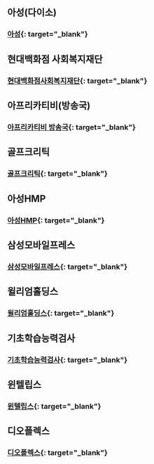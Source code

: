 ## 아성(다이소)
### [아성](http://www.asunggroup.com/){: target="_blank"}

## 현대백화점 사회복지재단
### [현대백화점사회복지재단](http://www.ehyundai.com/newPortal/sc/main/main.do){: target="_blank"}

## 아프리카티비(방송국)
### [아프리카티비 방송국](http://bj.afreecatv.com/khm11903){: target="_blank"}

## 골프크리틱
### [골프크리틱](https://pangnima.github.io/golfcritic){: target="_blank"}

## 아성HMP
### [아성HMP](http://www.asunghmp.com/){: target="_blank"}

## 삼성모바일프레스
### [삼성모바일프레스](http://www.samsungmobilepress.com/){: target="_blank"}

## 윌리엄홀딩스
### [윌리엄홀딩스](https://pangnima.github.io/william){: target="_blank"}

## 기초학습능력검사
### [기초학습능력검사](http://www.nise-test.com/){: target="_blank"}

## 윈텔립스
### [윈텔립스](https://www.wintelips.com/){: target="_blank"}

## 디오플렉스
### [디오플렉스](http://doplex.co.kr/){: target="_blank"}

